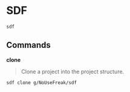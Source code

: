 # SDF

`sdf` 

## Commands

__clone__

> Clone a project into the project structure.

```bash
sdf clone g/NoUseFreak/sdf
```

